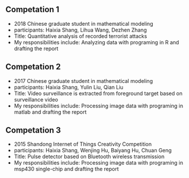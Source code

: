 ## Competation 1

- 2018 Chinese graduate student in mathematical modeling
- participants: Haixia Shang, Lihua Wang, Dezhen Zhang
- Title: Quantitative analysis of recorded terrorist attacks
- My responsibilities include: Analyzing data with programing in R and drafting the report

## Competation 2

- 2017 Chinese graduate student in mathematical modeling
- participants: Haixia Shang, Yulin Liu, Qian Liu
- Title: Video surveillance is extracted from foreground target based on surveillance video
- My responsibilities include: Processing image data with programing in matlab and drafting the report

## Competation 3

- 2015 Shandong Internet of Things Creativity Competition
- participants: Haixia Shang, Wenjing Hu, Baiyang Hu, Chuan Geng
- Title: Pulse detector based on Bluetooth wireless transmission
- My responsibilities include: Processing image data with programing in msp430 single-chip and drafting the report
